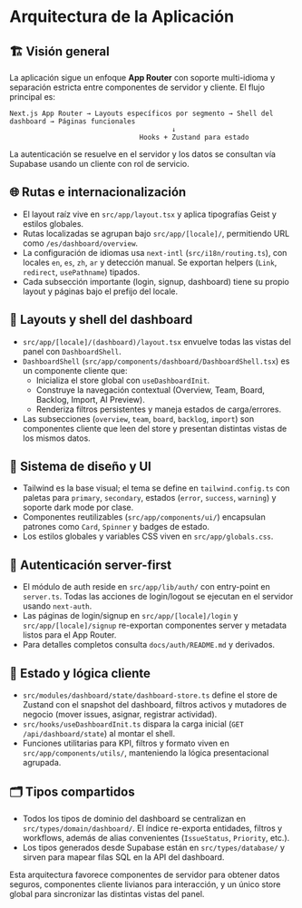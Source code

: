 # Arquitectura de la Aplicación

## 🏗️ Visión general
La aplicación sigue un enfoque **App Router** con soporte multi-idioma y separación estricta entre componentes de servidor y cliente. El flujo principal es:

```
Next.js App Router → Layouts específicos por segmento → Shell del dashboard → Páginas funcionales
                                        ↓
                                Hooks + Zustand para estado
```

La autenticación se resuelve en el servidor y los datos se consultan vía Supabase usando un cliente con rol de servicio.

## 🌐 Rutas e internacionalización
- El layout raíz vive en `src/app/layout.tsx` y aplica tipografías Geist y estilos globales.
- Rutas localizadas se agrupan bajo `src/app/[locale]/`, permitiendo URL como `/es/dashboard/overview`.
- La configuración de idiomas usa `next-intl` (`src/i18n/routing.ts`), con locales `en`, `es`, `zh`, `ar` y detección manual. Se exportan helpers (`Link`, `redirect`, `usePathname`) tipados.
- Cada subsección importante (login, signup, dashboard) tiene su propio layout y páginas bajo el prefijo del locale.

## 🧱 Layouts y shell del dashboard
- `src/app/[locale]/(dashboard)/layout.tsx` envuelve todas las vistas del panel con `DashboardShell`.
- `DashboardShell` (`src/app/components/dashboard/DashboardShell.tsx`) es un componente cliente que:
  - Inicializa el store global con `useDashboardInit`.
  - Construye la navegación contextual (Overview, Team, Board, Backlog, Import, AI Preview).
  - Renderiza filtros persistentes y maneja estados de carga/errores.
- Las subsecciones (`overview`, `team`, `board`, `backlog`, `import`) son componentes cliente que leen del store y presentan distintas vistas de los mismos datos.

## 🎨 Sistema de diseño y UI
- Tailwind es la base visual; el tema se define en `tailwind.config.ts` con paletas para `primary`, `secondary`, estados (`error`, `success`, `warning`) y soporte dark mode por clase.
- Componentes reutilizables (`src/app/components/ui/`) encapsulan patrones como `Card`, `Spinner` y badges de estado.
- Los estilos globales y variables CSS viven en `src/app/globals.css`.

## 🔐 Autenticación server-first
- El módulo de auth reside en `src/app/lib/auth/` con entry-point en `server.ts`. Todas las acciones de login/logout se ejecutan en el servidor usando `next-auth`.
- Las páginas de login/signup en `src/app/[locale]/login` y `src/app/[locale]/signup` re-exportan componentes server y metadata listos para el App Router.
- Para detalles completos consulta `docs/auth/README.md` y derivados.

## 🧩 Estado y lógica cliente
- `src/modules/dashboard/state/dashboard-store.ts` define el store de Zustand con el snapshot del dashboard, filtros activos y mutadores de negocio (mover issues, asignar, registrar actividad).
- `src/hooks/useDashboardInit.ts` dispara la carga inicial (`GET /api/dashboard/state`) al montar el shell.
- Funciones utilitarias para KPI, filtros y formato viven en `src/app/components/utils/`, manteniendo la lógica presentacional agrupada.

## 🗂️ Tipos compartidos
- Todos los tipos de dominio del dashboard se centralizan en `src/types/domain/dashboard/`. El índice re-exporta entidades, filtros y workflows, además de alias convenientes (`IssueStatus`, `Priority`, etc.).
- Los tipos generados desde Supabase están en `src/types/database/` y sirven para mapear filas SQL en la API del dashboard.

Esta arquitectura favorece componentes de servidor para obtener datos seguros, componentes cliente livianos para interacción, y un único store global para sincronizar las distintas vistas del panel.
